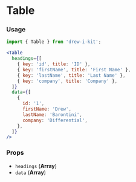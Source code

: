 # Table

### Usage

```jsx
import { Table } from 'drew-i-kit';

<Table
  headings={[
    { key: 'id', title: 'ID' },
    { key: 'firstName', title: 'First Name' },
    { key: 'lastName', title: 'Last Name' },
    { key: 'company', title: 'Company' },
  ]}
  data={[
    {
      id: '1',
      firstName: 'Drew',
      lastName: 'Barontini',
      company: 'Differential',
    },
  ]}
/>
```

### Props

- `headings` (**Array**)
- `data` (**Array**)